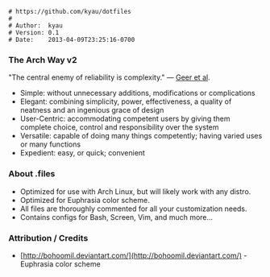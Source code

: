     # https://github.com/kyau/dotfiles
    #
    # Author:  kyau
    # Version: 0.1
    # Date:    2013-04-09T23:25:16-0700


### The Arch Way v2
"The central enemy of reliability is complexity." — [Geer et al](http://cryptome.org/cyberinsecurity.htm).

* Simple: without unnecessary additions, modifications or complications
* Elegant: combining simplicity, power, effectiveness, a quality of neatness and an ingenious grace of design
* User-Centric: accommodating competent users by giving them complete choice, control and responsibility over the system
* Versatile: capable of doing many things competently; having varied uses or many functions
* Expedient: easy, or quick; convenient

### About .files

* Optimized for use with Arch Linux, but will likely work with any distro.
* Optimized for Euphrasia color scheme.
* All files are thoroughly commented for all your customization needs.
* Contains configs for Bash, Screen, Vim, and much more...

### Attribution / Credits

* [http://bohoomil.deviantart.com/](http://bohoomil.deviantart.com/) - Euphrasia color scheme

